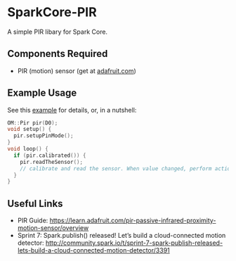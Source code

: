 SparkCore-PIR
=============

A simple PIR libary for Spark Core.

Components Required
---
- PIR (motion) sensor (get at [adafruit.com](adafruit.com))

Example Usage
---

See this [example](firmware/examples/ws2801-example.cpp) for details, or, in a nutshell:

```cpp
OM::Pir pir(D0);
void setup() {
  pir.setupPinMode();
}
void loop() {
  if (pir.calibrated()) {
    pir.readTheSensor();
    // calibrate and read the sensor. When value changed, perform action
  }
}
```

Useful Links
---

- PIR Guide: https://learn.adafruit.com/pir-passive-infrared-proximity-motion-sensor/overview
- Sprint 7: Spark.publish() released! Let’s build a cloud-connected motion detector: http://community.spark.io/t/sprint-7-spark-publish-released-lets-build-a-cloud-connected-motion-detector/3391



